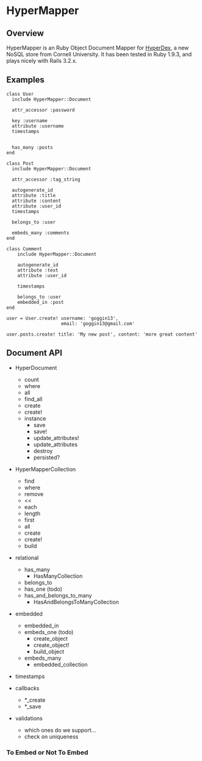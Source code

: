 # HyperMapper	

## Overview

HyperMapper is an Ruby Object Document Mapper for [HyperDex](http://hyperdex.org/), a new NoSQL store from Cornell University.  It has been tested in Ruby 1.9.3, and plays nicely with Rails 3.2.x.

## Examples
```
class User
  include HyperMapper::Document
  
  attr_accessor :password

  key :username
  attribute :username
  timestamps

  
  has_many :posts
end

class Post
  include HyperMapper::Document

  attr_accessor :tag_string
  
  autogenerate_id
  attribute :title
  attribute :content
  attribute :user_id
  timestamps

  belongs_to :user

  embeds_many :comments  
end

class Comment
	include HyperMapper::Document
	
	autogenerate_id
	attribute :text
	attribute :user_id
	
	timestamps
	
	belongs_to :user
	embedded_in :post
end

user = User.create! username: 'goggin13', 
                    email: 'goggin13@gmail.com'

user.posts.create! title: 'My new post', content: 'more great content'
```


## Document API

* HyperDocument
  * count
  * where
  * all
  * find_all
  * create
  * create!
  * instance
    * save
    * save!
    * update_attributes!
    * update_attributes
    * destroy
    * persisted?

* HyperMapperCollection
  * find
  * where
  * remove
  * <<
  * each
  * length
  * first
  * all
  * create
  * create!
  * build

* relational
  * has_many
    * HasManyCollection
  * belongs_to
  * has_one (todo)
  * has_and_belongs_to_many
  	* HasAndBelongsToManyCollection

* embedded
  * embedded_in
  * embeds_one (todo)
    * create_object
    * create_object!
    * build_object
  * embeds_many
    * embedded_collection
  	  
* timestamps
* callbacks
  * *_create
  * *_save
* validations 
  * which ones do we support…
  * check on uniqueness

### To Embed or Not To Embed

